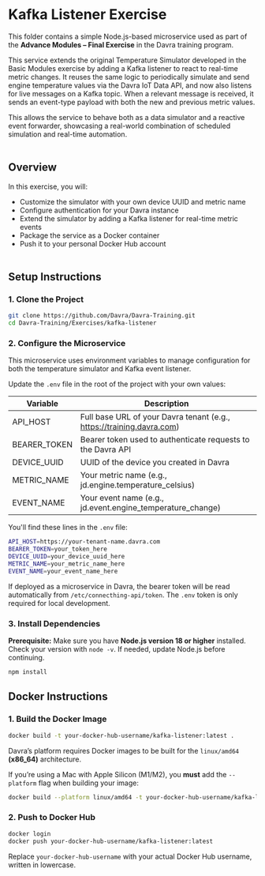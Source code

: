 # Kafka Listener Exercise

This folder contains a simple Node.js-based microservice used as part of the **Advance Modules – Final Exercise** in the Davra training program.

This service extends the original Temperature Simulator developed in the Basic Modules exercise by adding a Kafka listener to react to real-time metric changes.
It reuses the same logic to periodically simulate and send engine temperature values via the Davra IoT Data API, and now also listens for live messages on a Kafka topic. When a relevant message is received, it sends an event-type payload with both the new and previous metric values.

This allows the service to behave both as a data simulator and a reactive event forwarder, showcasing a real-world combination of scheduled simulation and real-time automation.
<br><br>

## Overview

In this exercise, you will:

- Customize the simulator with your own device UUID and metric name  
- Configure authentication for your Davra instance  
- Extend the simulator by adding a Kafka listener for real-time metric events  
- Package the service as a Docker container  
- Push it to your personal Docker Hub account
<br><br>

## Setup Instructions

### 1. Clone the Project

```bash
git clone https://github.com/Davra/Davra-Training.git
cd Davra-Training/Exercises/kafka-listener
```

### 2. Configure the Microservice

This microservice uses environment variables to manage configuration for both the temperature simulator and Kafka event listener.

Update the `.env` file in the root of the project with your own values:

| Variable      | Description                                                            |
|---------------|------------------------------------------------------------------------|
| API_HOST      | Full base URL of your Davra tenant (e.g., https://training.davra.com)  |
| BEARER_TOKEN  | Bearer token used to authenticate requests to the Davra API            |
| DEVICE_UUID   | UUID of the device you created in Davra                                |
| METRIC_NAME   | Your metric name (e.g., jd.engine.temperature_celsius)                 |
| EVENT_NAME    | Your event name (e.g., jd.event.engine_temperature_change)             |

You'll find these lines in the `.env` file:

```bash
API_HOST=https://your-tenant-name.davra.com
BEARER_TOKEN=your_token_here
DEVICE_UUID=your_device_uuid_here
METRIC_NAME=your_metric_name_here
EVENT_NAME=your_event_name_here
```

If deployed as a microservice in Davra, the bearer token will be read automatically from `/etc/connecthing-api/token`. The `.env` token is only required for local development.

### 3. Install Dependencies

**Prerequisite:** Make sure you have **Node.js version 18 or higher** installed.  
Check your version with `node -v`. If needed, update Node.js before continuing.

```bash
npm install
```

## Docker Instructions

### 1. Build the Docker Image

```bash
docker build -t your-docker-hub-username/kafka-listener:latest .
```

Davra’s platform requires Docker images to be built for the `linux/amd64` **(x86_64)** architecture.

If you’re using a Mac with Apple Silicon (M1/M2), you **must** add the `--platform` flag when building your image:

```bash
docker build --platform linux/amd64 -t your-docker-hub-username/kafka-listener:latest .
```

### 2. Push to Docker Hub

```bash
docker login
docker push your-docker-hub-username/kafka-listener:latest
```

Replace `your-docker-hub-username` with your actual Docker Hub username, written in lowercase.